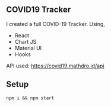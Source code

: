 ## COVID19 Tracker

I created a full COVID-19 Tracker.
Using, 
	<ul>
		<li>React</li>
		<li>Chart JS</li>
		<li>Material UI</li>
		<li>Hooks</li>
	</ul>

API used: https://covid19.mathdro.id/api

## Setup

```
npm i && npm start
```
